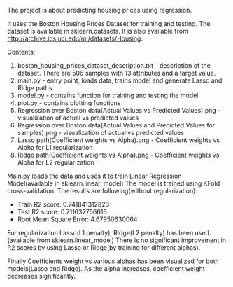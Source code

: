 The project is about predicting housing prices using regression. 

It uses the Boston Housing Prices Dataset for training and testing. The dataset is available in sklearn.datasets.
It is also available from http://archive.ics.uci.edu/ml/datasets/Housing.

Contents:

1. boston_housing_prices_dataset_description.txt - description of the dataset. There are 506 samples with 13 attributes and a target value.
2. main.py - entry point, loads data, trains model and generate Lasso and Ridge paths.
3. model.py - contains function for training and testing the model
4. plot.py - contains plotting functions
5. Regression over Boston data(Actual Values vs Predicted Values).png - visualization of actual vs predicted values
6. Regression over Boston data(Actual Values and Predicted Values for samples).png - visualization of actual vs predicted values
7. Lasso path(Coefficient weights vs Alpha).png - Coefficient weights vs Alpha for L1 regularization
8. Ridge path(Coefficient weights vs Alpha).png - Coefficient weights vs Alpha for L2 regularization

Main.py loads the data and uses it to train Linear Regression Model(available in sklearn.linear_model)
The model is trained using KFold cross-validation.
The results are following(without regularization):

* Train R2 score: 0.741841312823
* Test R2 score: 0.711632756616
* Root Mean Square Error: 4.67950630064

For regularization Lasso(L1 penalty), Ridge(L2 penalty) has been used.(available from sklearn.linear_model)
There is no significant improvement in R2 scores by using Lasso or Ridge(by training for different alphas). 

Finally Coefficients weight vs various alphas has been visualized for both models(Lasso and Ridge).
As the alpha increases, coefficient weight decreases significantly.





